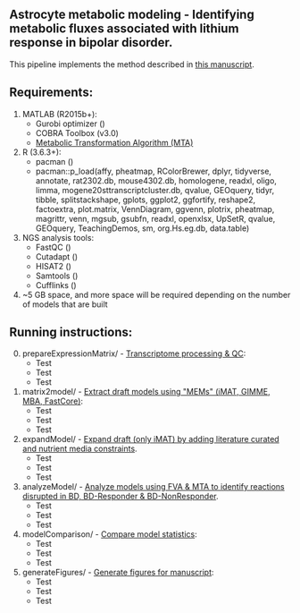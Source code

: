 ## Astrocyte metabolic modeling - Identifying metabolic fluxes associated with lithium response in bipolar disorder.
This pipeline implements the method described in [this manuscript](https://anin90.github.io/).

## Requirements:
1. MATLAB (R2015b+):
   * Gurobi optimizer ()
   * COBRA Toolbox (v3.0)
   * [Metabolic Transformation Algorithm (MTA)](https://github.com/ImNotaGit/MTA)
2. R (3.6.3+):
   * pacman ()
   * pacman::p_load(affy, pheatmap, RColorBrewer, dplyr, tidyverse, annotate, rat2302.db, mouse4302.db, homologene, 
							readxl, oligo, limma, mogene20sttranscriptcluster.db, qvalue, GEOquery, tidyr, tibble, splitstackshape, gplots, 
							ggplot2, ggfortify, reshape2, factoextra, plot.matrix, VennDiagram, ggvenn, plotrix, pheatmap, magrittr, venn, 
							mgsub, gsubfn, readxl, openxlsx, UpSetR, qvalue, GEOquery, TeachingDemos, sm, org.Hs.eg.db, data.table)
4. NGS analysis tools: 
   * FastQC ()
   * Cutadapt ()
   * HISAT2 ()
   * Samtools ()
   * Cufflinks ()
5. ~5 GB space, and more space will be required depending on the number of models that are built

## Running instructions:
0. prepareExpressionMatrix/ - <ins>Transcriptome processing & QC</ins>:
   * Test
   * Test
   * Test
1. matrix2model/ - <ins>Extract draft models using "MEMs" (iMAT, GIMME, MBA, FastCore)</ins>:
   * Test
   * Test
   * Test
2. expandModel/ - <ins>Expand draft (only iMAT) by adding literature curated and nutrient media constraints</ins>.
   * Test
   * Test
   * Test
3. analyzeModel/ - <ins>Analyze models using FVA & MTA to identify reactions disrupted in BD, BD-Responder & BD-NonResponder</ins>.
   * Test
   * Test
   * Test
4. modelComparison/ - <ins>Compare model statistics</ins>:
   * Test
   * Test
   * Test
5. generateFigures/ - <ins>Generate figures for manuscript</ins>:
   * Test
   * Test
   * Test
